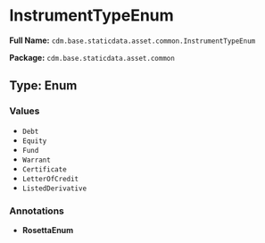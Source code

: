 # InstrumentTypeEnum

**Full Name:** `cdm.base.staticdata.asset.common.InstrumentTypeEnum`

**Package:** `cdm.base.staticdata.asset.common`

## Type: Enum

### Values

- `Debt`
- `Equity`
- `Fund`
- `Warrant`
- `Certificate`
- `LetterOfCredit`
- `ListedDerivative`
### Annotations

- **RosettaEnum**

